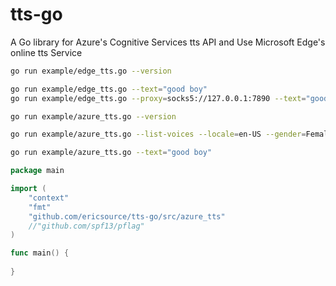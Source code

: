 # tts-go
A Go library for Azure's Cognitive Services tts API and Use Microsoft Edge's online tts Service

```bash
go run example/edge_tts.go --version

go run example/edge_tts.go --text="good boy"
go run example/edge_tts.go --proxy=socks5://127.0.0.1:7890 --text="good boy"
```

```bash
go run example/azure_tts.go --version

go run example/azure_tts.go --list-voices --locale=en-US --gender=Female

go run example/azure_tts.go --text="good boy"
```

```go
package main

import (
	"context"
	"fmt"
	"github.com/ericsource/tts-go/src/azure_tts"
	//"github.com/spf13/pflag"
)

func main() {
	
}
```